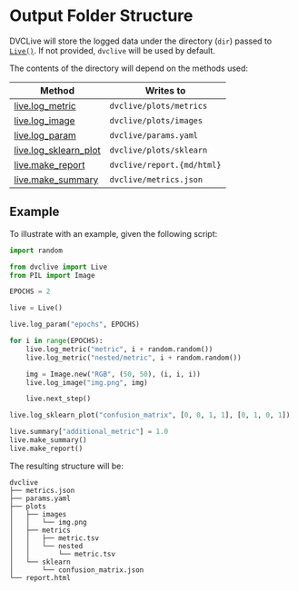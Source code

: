# Output Folder Structure

DVCLive will store the logged data under the directory (`dir`) passed to
[`Live()`](/doc/dvclive/api-reference/live). If not provided, `dvclive` will be
used by default.

The contents of the directory will depend on the methods used:

| Method                                                                    | Writes to                  |
| ------------------------------------------------------------------------- | -------------------------- |
| [live.log_metric](/doc/dvclive/api-reference/live/log_metric)             | `dvclive/plots/metrics`    |
| [live.log_image](/doc/dvclive/api-reference/live/log_image)               | `dvclive/plots/images`     |
| [live.log_param](/doc/dvclive/api-reference/live/log_param)               | `dvclive/params.yaml`      |
| [live.log_sklearn_plot](/doc/dvclive/api-reference/live/log_sklearn_plot) | `dvclive/plots/sklearn`    |
| [live.make_report](/doc/dvclive/api-reference/live/make_report)           | `dvclive/report.{md/html}` |
| [live.make_summary](/doc/dvclive/api-reference/live/make_summary)         | `dvclive/metrics.json`     |

## Example

To illustrate with an example, given the following script:

```python
import random

from dvclive import Live
from PIL import Image

EPOCHS = 2

live = Live()

live.log_param("epochs", EPOCHS)

for i in range(EPOCHS):
    live.log_metric("metric", i + random.random())
    live.log_metric("nested/metric", i + random.random())

    img = Image.new("RGB", (50, 50), (i, i, i))
    live.log_image("img.png", img)

    live.next_step()

live.log_sklearn_plot("confusion_matrix", [0, 0, 1, 1], [0, 1, 0, 1])

live.summary["additional_metric"] = 1.0
live.make_summary()
live.make_report()
```

The resulting structure will be:

```
dvclive
├── metrics.json
├── params.yaml
├── plots
│   ├── images
│   │   └── img.png
│   ├── metrics
│   │   ├── metric.tsv
│   │   └── nested
│   │       └── metric.tsv
│   └── sklearn
│       └── confusion_matrix.json
└── report.html
```
